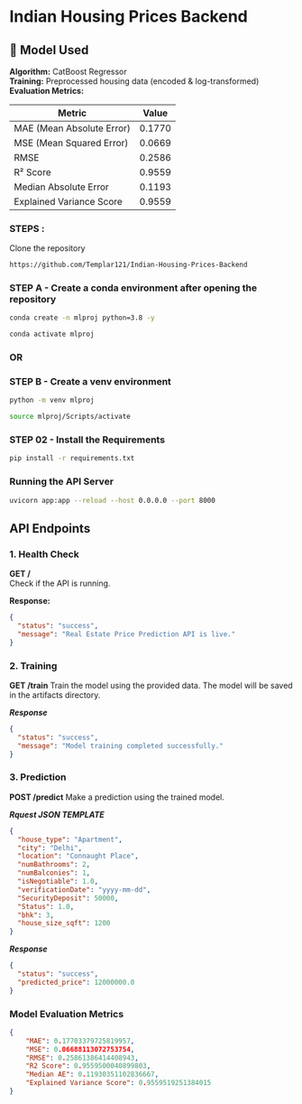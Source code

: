 # Indian Housing Prices Backend


## 🧠 Model Used

**Algorithm:** CatBoost Regressor  
**Training:** Preprocessed housing data (encoded & log-transformed)  
**Evaluation Metrics:**

| Metric                    | Value     |
|---------------------------|-----------|
| MAE (Mean Absolute Error) | 0.1770    |
| MSE (Mean Squared Error)  | 0.0669    |
| RMSE                      | 0.2586    |
| R² Score                  | 0.9559    |
| Median Absolute Error     | 0.1193    |
| Explained Variance Score  | 0.9559    |



### STEPS :

Clone the repository

```bash
https://github.com/Templar121/Indian-Housing-Prices-Backend
```

### STEP A - Create a conda environment after opening the repository

```bash
conda create -n mlproj python=3.8 -y
```

```bash
conda activate mlproj
```

### OR
### STEP B - Create a venv environment

```bash
python -m venv mlproj
```

```bash
source mlproj/Scripts/activate
```


### STEP 02 - Install the Requirements

```bash
pip install -r requirements.txt
```


### Running the API Server

```bash
uvicorn app:app --reload --host 0.0.0.0 --port 8000
```

## API Endpoints

### 1. Health Check  
**GET /**  
Check if the API is running.  

**Response:**  
```json
{
  "status": "success",
  "message": "Real Estate Price Prediction API is live."
}
```

### 2. Training
**GET /train**
Train the model using the provided data. The model will be saved in the artifacts directory.

***Response***

```json 
{
  "status": "success",
  "message": "Model training completed successfully."
}
```

### 3. Prediction

**POST /predict**
Make a prediction using the trained model.

***Rquest JSON TEMPLATE***

```json
{
  "house_type": "Apartment",
  "city": "Delhi",
  "location": "Connaught Place",
  "numBathrooms": 2,
  "numBalconies": 1,
  "isNegotiable": 1.0,
  "verificationDate": "yyyy-mm-dd",
  "SecurityDeposit": 50000,
  "Status": 1.0,
  "bhk": 3,
  "house_size_sqft": 1200
}
```

***Response***

```json
{
  "status": "success",
  "predicted_price": 12000000.0
}
```


### Model Evaluation Metrics

```json
{
    "MAE": 0.17703379725819957,
    "MSE": 0.06688113072753754,
    "RMSE": 0.25861386414408943,
    "R2 Score": 0.9559500040899803,
    "Median AE": 0.11930351102836667,
    "Explained Variance Score": 0.9559519251384015
}
```